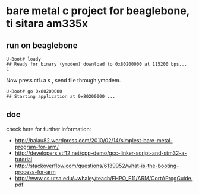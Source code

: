 # bare metal c project for beaglebone, ti sitara am335x

## run on beaglebone

```
U-Boot# loady
## Ready for binary (ymodem) download to 0x80200000 at 115200 bps...
C
```

Now press ctl+a s , send file through ymodem.
```
U-Boot# go 0x80200000
## Starting application at 0x80200000 ...

```



## doc

check here for further information:
* http://balau82.wordpress.com/2010/02/14/simplest-bare-metal-program-for-arm/
* http://developers.stf12.net/cpp-demo/gcc-linker-script-and-stm32-a-tutorial
* http://stackoverflow.com/questions/6139952/what-is-the-booting-process-for-arm
* http://www.cs.utsa.edu/~whaley/teach/FHPO_F11/ARM/CortAProgGuide.pdf



